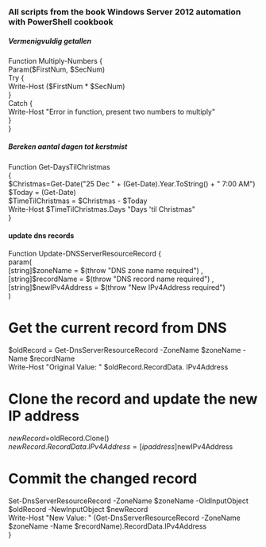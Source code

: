 ### All scripts from the book Windows Server 2012 automation with PowerShell cookbook


##### Vermenigvuldig getallen

Function Multiply-Numbers {  
Param($FirstNum, $SecNum)  
Try {  
Write-Host ($FirstNum * $SecNum)  
}  
Catch {   
  Write-Host "Error in function, present two numbers to multiply"  
  }   
}  


##### Bereken aantal dagen tot kerstmist

Function Get-DaysTilChristmas   
{  
$Christmas=Get-Date("25 Dec " + (Get-Date).Year.ToString() + " 7:00 AM")  
$Today = (Get-Date)  
$TimeTilChristmas = $Christmas - $Today  
Write-Host $TimeTilChristmas.Days "Days 'til Christmas"  
}


#### update dns records

Function Update-DNSServerResourceRecord {  
param(  
[string]$zoneName = $(throw "DNS zone name required")  
,[string]$recordName = $(throw "DNS record name required")  
,[string]$newIPv4Address = $(throw "New IPv4Address required")  
)  
# Get the current record from DNS  
$oldRecord = Get-DnsServerResourceRecord -ZoneName $zoneName -Name $recordName  
Write-Host "Original Value: " $oldRecord.RecordData. IPv4Address  
# Clone the record and update the new IP address  
$newRecord=$oldRecord.Clone()  
$newRecord.RecordData.IPv4Address = [ipaddress]$newIPv4Address  
# Commit the changed record  
Set-DnsServerResourceRecord -ZoneName $zoneName -OldInputObject $oldRecord -NewInputObject $newRecord  
Write-Host "New Value: " (Get-DnsServerResourceRecord -ZoneName $zoneName -Name $recordName).RecordData.IPv4Address  
}
